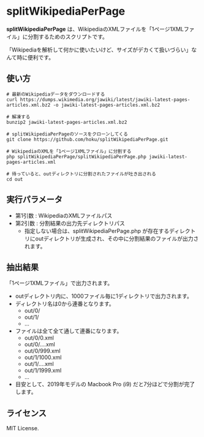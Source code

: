 splitWikipediaPerPage
================

**splitWikipediaPerPage** は、WikipediaのXMLファイルを「1ページ1XMLファイル」に分割するためのスクリプトです。

「Wikipediaを解析して何かに使いたいけど、サイズがデカくて扱いづらい」なんて時に便利です。


使い方
-----

``` shell
# 最新のWikipediaデータをダウンロードする
curl https://dumps.wikimedia.org/jawiki/latest/jawiki-latest-pages-articles.xml.bz2 -o jawiki-latest-pages-articles.xml.bz2

# 解凍する
bunzip2 jawiki-latest-pages-articles.xml.bz2

# splitWikipediaPerPageのソースをクローンしてくる
git clone https://github.com/hoku/splitWikipediaPerPage.git

# WikipediaのXMLを「1ページ1XMLファイル」に分割する
php splitWikipediaPerPage/splitWikipediaPerPage.php jawiki-latest-pages-articles.xml

# 待っていると、outディレクトリに分割されたファイルが吐き出される
cd out
```


実行パラメータ
-----------

* 第1引数 : WikipediaのXMLファイルパス
* 第2引数 : 分割結果の出力先ディレクトリパス
  * 指定しない場合は、splitWikipediaPerPage.php が存在するディレクトリにoutディレクトリが生成され、その中に分割結果のファイルが出力されます。


抽出結果
-------

「1ページ1XMLファイル」で出力されます。

* outディレクトリ内に、1000ファイル毎に1ディレクトリで出力されます。
* ディレクトリ名は0から連番となります。
  * out/0/
  * out/1/
  * …
* ファイルは全て全て通して連番になります。
  * out/0/0.xml
  * out/0/….xml
  * out/0/999.xml
  * out/1/1000.xml
  * out/1/….xml
  * out/1/1999.xml
  * …
* 目安として、2019年モデルの Macbook Pro (i9) だと7分ほどで分割が完了します。


ライセンス
-------

MIT License.
